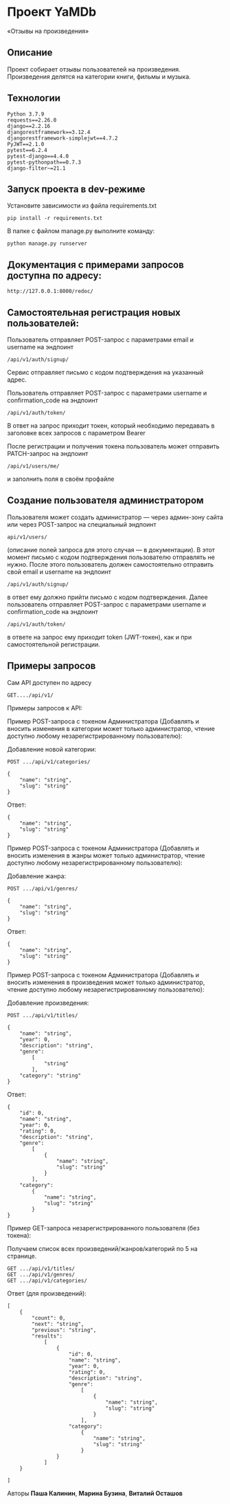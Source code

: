 # Проект YaMDb

«Отзывы на произведения»

## Описание

Проект собирает отзывы пользователей на произведения. Произведения делятся на категории книги, фильмы и музыка.

## Технологии

    Python 3.7.9
    requests==2.26.0
    django==2.2.16
    djangorestframework==3.12.4
    djangorestframework-simplejwt==4.7.2
    PyJWT==2.1.0
    pytest==6.2.4
    pytest-django==4.4.0
    pytest-pythonpath==0.7.3
    django-filter~=21.1

## Запуск проекта в dev-режиме

Установите зависимости из файла requirements.txt

    pip install -r requirements.txt

В папке с файлом manage.py выполните команду:

    python manage.py runserver

## Документация с примерами запросов доступна по адресу:

    http://127.0.0.1:8000/redoc/

## Самостоятельная регистрация новых пользователей:

Пользователь отправляет POST-запрос с параметрами email  и username на эндпоинт
   
    /api/v1/auth/signup/

Сервис отправляет письмо с кодом подтверждения на указанный адрес.

Пользователь отправляет POST-запрос с параметрами username и confirmation_code на эндпоинт

    /api/v1/auth/token/

В ответ на запрос приходит токен, который необходимо передавать в заголовке всех запросов с параметром Bearer

После регистрации и получения токена пользователь может отправить PATCH-запрос на эндпоинт
    
    /api/v1/users/me/ 

и заполнить поля в своём профайле

## Создание пользователя администратором

Пользователя может создать администратор — через админ-зону сайта или через POST-запрос на специальный эндпоинт 

    api/v1/users/

(описание полей запроса для этого случая — в документации). В этот момент письмо с кодом подтверждения пользователю отправлять не нужно.
После этого пользователь должен самостоятельно отправить свой email и username на эндпоинт

    /api/v1/auth/signup/

в ответ ему должно прийти письмо с кодом подтверждения.
Далее пользователь отправляет POST-запрос с параметрами username и confirmation_code на эндпоинт 

    /api/v1/auth/token/

в ответе на запрос ему приходит token (JWT-токен), как и при самостоятельной регистрации.

## Примеры запросов


Сам API доступен по адресу

    GET..../api/v1/

Примеры запросов к API:

Пример POST-запроса с токеном Администратора (Добавлять и вносить изменения в категории может только администратор, чтение доступно любому незарегистрированному пользователю): 

Добавление новой категории:

    POST .../api/v1/categories/

    {
        "name": "string",
        "slug": "string"
    }

Ответ:
    
    {
        "name": "string",
        "slug": "string"
    }

Пример POST-запроса с токеном Администратора (Добавлять и вносить изменения в жанры может только администратор, чтение доступно любому незарегистрированному пользователю): 

Добавление жанра:

    POST .../api/v1/genres/

    {
        "name": "string",
        "slug": "string"
    }

Ответ:

    {
        "name": "string",
        "slug": "string"
    }

Пример POST-запроса с токеном Администратора (Добавлять и вносить изменения в произведения может только администратор, чтение доступно любому незарегистрированному пользователю): 

Добавление произведения:

    POST .../api/v1/titles/

    {
        "name": "string",
        "year": 0,
        "description": "string",
        "genre": 
            [
                "string"
            ],
        "category": "string"
    }

Ответ:

    {
        "id": 0,
        "name": "string",
        "year": 0,
        "rating": 0,
        "description": "string",
        "genre":
            [
                {
                    "name": "string",
                    "slug": "string"
                }
            ],
        "category":
            {
                "name": "string",
                "slug": "string"
            }
    }


Пример GET-запроса незарегистрированного пользователя (без токена):

Получаем список всех произведений/жанров/категорий по 5 на странице.

    GET .../api/v1/titles/
    GET .../api/v1/genres/
    GET .../api/v1/categories/

Ответ (для произведений):

    [
        {
            "count": 0,
            "next": "string",
            "previous": "string",
            "results":
                [
                    {
                        "id": 0,
                        "name": "string",
                        "year": 0,
                        "rating": 0,
                        "description": "string",
                        "genre":
                            [
                                {
                                    "name": "string",
                                    "slug": "string"
                                }
                            ],
                        "category":
                            {
                                "name": "string",
                                "slug": "string"
                            }
                    }
                ]
        }

    ]
    


Авторы __Паша Калинин__, __Марина Бузина__, __Виталий Осташов__
